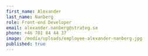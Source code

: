 ```yaml
---
first_name: Alexander
last_name: Nanberg
role: Front-end Developer
email: alexander.nanberg@strateg.se
phone: +46 701 84 44 37
image: /media/uploads/employee-alexander-nanberg.jpg
published: true
---
```

